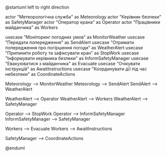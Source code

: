 @startuml
left to right direction

actor "Метеорологічна служба" as Meteorology
actor "Керівник безпеки" as SafetyManager
actor "Оператор крана" as Operator
actor "Працівники майданчика" as Workers

usecase "Моніторинг погодних умов" as MonitorWeather
usecase "Передати попередження" as SendAlert
usecase "Отримати попередження про погіршення погоди" as WeatherAlert
usecase "Припинити роботу та зафіксувати кран" as StopWork
usecase "Інформувати керівника безпеки" as InformSafetyManager
usecase "Евакуюватися з майданчика" as Evacuate
usecase "Очікувати інструкцій" as AwaitInstructions
usecase "Координувати дії під час небезпеки" as CoordinateActions

Meteorology --> MonitorWeather
Meteorology --> SendAlert
SendAlert --> WeatherAlert 

WeatherAlert --> Operator 
WeatherAlert --> Workers 
WeatherAlert --> SafetyManager

Operator --> StopWork
Operator --> InformSafetyManager
InformSafetyManager --> SafetyManager

Workers --> Evacuate
Workers --> AwaitInstructions

SafetyManager --> CoordinateActions

@enduml
